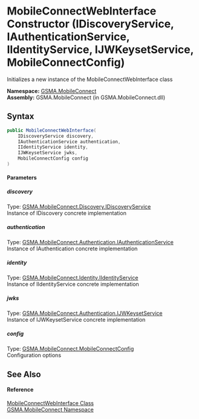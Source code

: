 MobileConnectWebInterface Constructor (IDiscoveryService, IAuthenticationService, IIdentityService, IJWKeysetService, MobileConnectConfig)
==========================================================================================================================================
Initializes a new instance of the MobileConnectWebInterface class

**Namespace:** [GSMA.MobileConnect][1]  
**Assembly:** GSMA.MobileConnect (in GSMA.MobileConnect.dll)

Syntax
------

```csharp
public MobileConnectWebInterface(
	IDiscoveryService discovery,
	IAuthenticationService authentication,
	IIdentityService identity,
	IJWKeysetService jwks,
	MobileConnectConfig config
)
```

#### Parameters

##### *discovery*
Type: [GSMA.MobileConnect.Discovery.IDiscoveryService][2]  
Instance of IDiscovery concrete implementation

##### *authentication*
Type: [GSMA.MobileConnect.Authentication.IAuthenticationService][3]  
Instance of IAuthentication concrete implementation

##### *identity*
Type: [GSMA.MobileConnect.Identity.IIdentityService][4]  
Instance of IIdentityService concrete implementation

##### *jwks*
Type: [GSMA.MobileConnect.Authentication.IJWKeysetService][5]  
Instance of IJWKeysetService concrete implementation

##### *config*
Type: [GSMA.MobileConnect.MobileConnectConfig][6]  
Configuration options


See Also
--------

#### Reference
[MobileConnectWebInterface Class][7]  
[GSMA.MobileConnect Namespace][1]  

[1]: ../README.md
[2]: ../../GSMA.MobileConnect.Discovery/IDiscoveryService/README.md
[3]: ../../GSMA.MobileConnect.Authentication/IAuthenticationService/README.md
[4]: ../../GSMA.MobileConnect.Identity/IIdentityService/README.md
[5]: ../../GSMA.MobileConnect.Authentication/IJWKeysetService/README.md
[6]: ../MobileConnectConfig/README.md
[7]: README.md
[8]: ../../_icons/Help.png